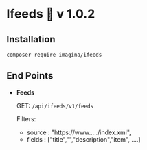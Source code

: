 # Ifeeds 🚩 v 1.0.2

## Installation

`composer require imagina/ifeeds`

## End Points

* **Feeds**
  
    GET: ``/api/ifeeds/v1/feeds ``
    
    Filters:
    * source : "https://www...../index.xml",
    * fields : ["title","","description","item", ....]
       